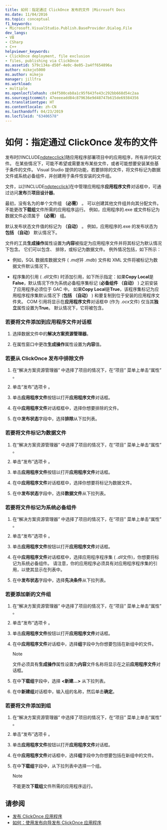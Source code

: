 ```yaml
---
title: 如何：指定通过 ClickOnce 发布的文件 |Microsoft Docs
ms.date: 11/04/2016
ms.topic: conceptual
f1_keywords:
- Microsoft.VisualStudio.Publish.BaseProvider.Dialog.File
dev_langs:
- VB
- CSharp
- C++
helpviewer_keywords:
- ClickOnce deployment, file exclusion
- files, publishing via ClickOnce
ms.assetid: 579c134a-d50f-4e0c-8e05-2a4ff654896a
author: mikejo5000
ms.author: mikejo
manager: jillfra
ms.workload:
- multiple
ms.openlocfilehash: c04f500ceb8a1c95f643fe43c292bb668d54c2aa
ms.sourcegitcommit: 47eeeeadd84c879636e9d48747b615de69384356
ms.translationtype: HT
ms.contentlocale: zh-CN
ms.lasthandoff: 04/23/2019
ms.locfileid: "63406578"
---
```

# <a name="how-to-specify-which-files-are-published-by-clickonce"></a>如何：指定通过 ClickOnce 发布的文件
发布时[!INCLUDE[ndptecclick](../deployment/includes/ndptecclick_md.md)]随应用程序部署项目中的应用程序，所有非代码文件。 在某些情况下，可能不希望或需要发布某些文件，或者可能想要安装某些基于条件的文件。 Visual Studio 提供的功能，若要排除的文件，将文件标记为数据文件或系统必备组件，并创建用于条件性安装的文件组。

 文件，以[!INCLUDE[ndptecclick](../deployment/includes/ndptecclick_md.md)]在中管理应用程序**应用程序文件**对话框中，可通过访问**发布**页**项目设计器**。

 最初，没有名为的单个文件组 **（必需）** 。 可以创建其他文件组并向其分配文件。 不能更改**下载组**文件所需的应用程序运行。 例如，应用程序的.exe 或文件标记为数据文件必须属于 **（必需）** 组。

 默认发布状态文件值的标记为 **（自动）** 。 例如，应用程序的.exe 的发布状态为**包括 （自动）** 默认情况下。

 文件的工具**生成操作**属性设置为**内容**被指定为应用程序文件并将其标记为默认情况下包含。 它们可以包含、 排除，或标记为数据文件。 例外情况包括，如下所示：

- 例如，SQL 数据库数据文件 ( *.mdf*并 *.mdb*) 文件和 XML 文件将被标记为数据文件默认情况下。

- 程序集的引用 ( *.dll*文件) 时添加引用，如下所示指定：如果**Copy Local**是**False**，默认情况下作为系统必备程序集标记 (**必备组件 （自动）** ) 之前安装了应用程序必须位于 GAC 中。 如果**Copy Local**是**True**，该程序集标记为应用程序程序集默认情况下 (**包括 （自动）** ) 和要复制到位于安装的应用程序文件夹。 COM 引用将显示在**应用程序文件**对话框中 (作为 *.ocx*文件) 仅当其**独立**属性设置为**True**。 默认情况下，它将被包含。

### <a name="to-add-files-to-the-application-files-dialog-box"></a>若要将文件添加到应用程序文件对话框

1. 选择数据文件中的**解决方案资源管理器**。

2. 在属性窗口中更改**生成操作**属性设置为**内容**值。

### <a name="to-exclude-files-from-clickonce-publishing"></a>若要从 ClickOnce 发布中排除文件

1. 在“解决方案资源管理器”  中选择了项目的情况下，在“项目”  菜单上单击“属性”  。

2. 单击“发布”选项卡  。

3. 单击**应用程序文件**按钮以打开**应用程序文件**对话框。

4. 在中**应用程序文件**对话框框中，选择你想要排除的文件。

5. 在中**发布状态**字段中，选择**排除**从下拉列表。

### <a name="to-mark-files-as-data-files"></a>若要将文件标记为数据文件

1. 在“解决方案资源管理器”  中选择了项目的情况下，在“项目”  菜单上单击“属性”  。

2. 单击“发布”选项卡  。

3. 单击**应用程序文件**按钮以打开**应用程序文件**对话框。

4. 在中**应用程序文件**对话框框中，选择你想要将标记为数据文件。

5. 在中**发布状态**字段中，选择**数据文件**从下拉列表。

### <a name="to-mark-files-as-prerequisites"></a>若要将文件标记为系统必备组件

1. 在“解决方案资源管理器”  中选择了项目的情况下，在“项目”  菜单上单击“属性”  。

2. 单击“发布”选项卡  。

3. 单击**应用程序文件**按钮以打开**应用程序文件**对话框。

4. 在中**应用程序文件**对话框框中，选择应用程序程序集 ( *.dll*文件)，你想要将标记为系统必备组件。 请注意，你的应用程序必须具有对应用程序程序集的引用，以使其显示在列表中。

5. 在中**发布状态**字段中，选择**先决条件**从下拉列表。

### <a name="to-add-a-new-file-group"></a>若要添加新的文件组

1. 在“解决方案资源管理器”  中选择了项目的情况下，在“项目”  菜单上单击“属性”  。

2. 单击“发布”选项卡  。

3. 单击**应用程序文件**按钮以打开**应用程序文件**对话框。

4. 在中**应用程序文件**对话框中，选择**组**字段中为你想要包括在新组中的文件。

    > [!NOTE]
    > 文件必须具有**生成操作**属性设置为**内容**文件名称将显示在之前**应用程序文件**对话框。

5. 在中**下载组**字段中，选择 **\<新建...>** 从下拉列表。

6. 在中**新建组**对话框中，输入组的名称，然后单击**确定**。

### <a name="to-add-a-file-to-a-group"></a>若要将文件添加到组

1. 在“解决方案资源管理器”  中选择了项目的情况下，在“项目”  菜单上单击“属性”  。

2. 单击“发布”选项卡  。

3. 单击**应用程序文件**按钮以打开**应用程序文件**对话框。

4. 在中**应用程序文件**对话框中，选择**组**字段中为你想要包括在新组中的文件。

5. 在中**下载组**字段中，从下拉列表中选择一个组。

    > [!NOTE]
    > 不能更改**下载组**文件所需的应用程序运行。

## <a name="see-also"></a>请参阅
- [发布 ClickOnce 应用程序](../deployment/publishing-clickonce-applications.md)
- [如何：使用发布向导发布 ClickOnce 应用程序](../deployment/how-to-publish-a-clickonce-application-using-the-publish-wizard.md)
